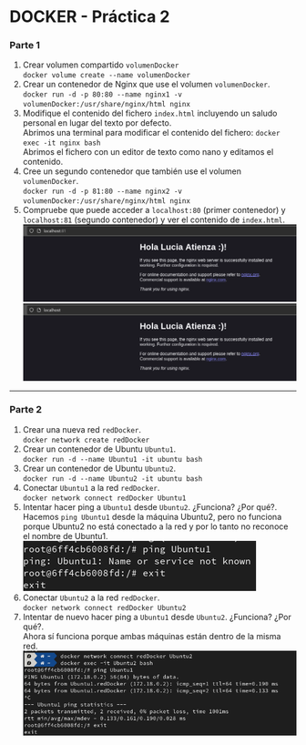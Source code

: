 # DOCKER - Práctica 2

### Parte 1

1. Crear volumen compartido `volumenDocker`\
  `docker volume create --name volumenDocker`
2. Crear un contenedor de Nginx que use el volumen `volumenDocker`.\
  `docker run -d -p 80:80 --name nginx1 -v volumenDocker:/usr/share/nginx/html nginx`
3. Modifique el contenido del fichero `index.html` incluyendo un saludo personal en lugar del texto por defecto.\
Abrimos una terminal para modificar el contenido del fichero:
`docker exec -it nginx bash`\
Abrimos el fichero con un editor de texto como nano y editamos el contenido.
4. Cree un segundo contenedor que también use el volumen `volumenDocker`.\
`docker run -d -p 81:80 --name nginx2 -v volumenDocker:/usr/share/nginx/html nginx`
5. Compruebe que puede acceder a `localhost:80` (primer contenedor) y `localhost:81` (segundo contenedor) y ver el contenido de `index.html`.
![width:600 center](../img/tarea1_5_1.png)
![width:600 center](../img/tarea1_5_2.png)
---

### Parte 2

1. Crear una nueva red `redDocker`.\
 `docker network create redDocker`
2. Crear un contenedor de Ubuntu `Ubuntu1`.\
 `docker run -d --name Ubuntu1 -it ubuntu bash`
3. Crear un contenedor de Ubuntu `Ubuntu2`.\
`docker run -d --name Ubuntu2 -it ubuntu bash`
4. Conectar `Ubuntu1` a la red `redDocker`.\
 `docker network connect redDocker Ubuntu1`
5. Intentar hacer ping a `Ubuntu1` desde `Ubuntu2`. ¿Funciona? ¿Por qué?.\
Hacemos `ping Ubuntu1` desde la máquina Ubuntu2, pero no funciona porque Ubuntu2 no está conectado a la red y por lo tanto no reconoce el nombre de Ubuntu1.\
![width:600 center](../img/tarea2_5_1.png)
6. Conectar `Ubuntu2` a la red `redDocker`.\
 `docker network connect redDocker Ubuntu2`
7. Intentar de nuevo hacer ping a `Ubuntu1` desde `Ubuntu2`. ¿Funciona? ¿Por qué?.\
Ahora sí funciona porque ambas máquinas están dentro de la misma red.
![width:600 center](../img/tarea2_5_2.png)

